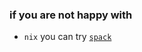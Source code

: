 ### if you are not happy with
* `nix` you can try [`spack`](https://spack.readthedocs.io/en/latest/)